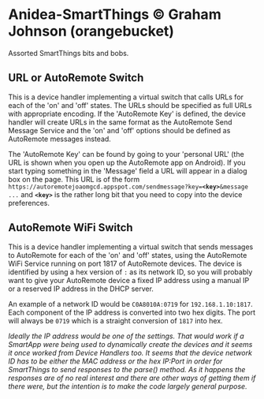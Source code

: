 # Anidea-SmartThings &copy; Graham Johnson (orangebucket)
Assorted SmartThings bits and bobs.

## URL or AutoRemote Switch
This is a device handler implementing a virtual switch that calls URLs for each of the 'on' and 'off' states. The URLs should be specified as full URLs with appropriate encoding. If the 'AutoRemote Key' is defined, the device handler will create URLs in the same format as the AutoRemote Send Message Service and the 'on' and 'off' options should be defined as AutoRemote messages instead.

The 'AutoRemote Key' can be found by going to your 'personal URL' (the URL is shown when you open up the AutoRemote app on Android). If you start typing something in the 'Message' field a URL will appear in a dialog box on the page. This URL is of the form <code>https:<i></i>//autoremotejoaomgcd.appspot.com/sendmessage?key=**&lt;key&gt;**&message ...</code> and <code>**&lt;key&gt;**</code> is the rather long bit that you need to copy into the device preferences.

## AutoRemote WiFi Switch
This is a device handler implementing a virtual switch that sends messages to AutoRemote for each of the 'on' and 'off' states, using the AutoRemote WiFi Service running on port 1817 of AutoRemote devices. The device is identified by using a hex version of <code><IP ADDRESS>:<PORT></code> as its network ID, so you will probably want to give your AutoRemote device a fixed IP address using a manual IP or a reserved IP address in the DHCP server.
  
An example of a network ID would be <code>C0A8010A:0719</code> for <code>192.168.1.10:1817</code>. Each component of the IP address is converted into two hex digits. The port will always be <code>0719</code> which is a straight conversion of <code>1817</code> into hex.

*Ideally the IP address would be one of the settings. That would work if a SmartApp were being used to dynamically create the devices and it seems it once worked from Device Handlers too. It seems that the device network ID has to be either the MAC address or the hex IP:Port in order for SmartThings to send responses to the parse() method. As it happens the responses are of no real interest and there are other ways of getting them if there were, but the intention is to make the code largely general purpose.*
